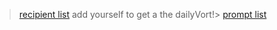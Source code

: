 >[recipient list](https://docs.google.com/spreadsheets/d/1E0pIfCzWF7sq-p-pB5h6jokS-W6Vt8lR3G2Kv1Y0-mY/edit?gid=0#gid=0) add yourself to get a the dailyVort!> 
[prompt list](https://docs.google.com/spreadsheets/d/1mjuKbfme7kxanH-v2OZ6vaWHODiihIvcwQp15r5jKP0/edit?gid=1949586591#gid=1949586591)
